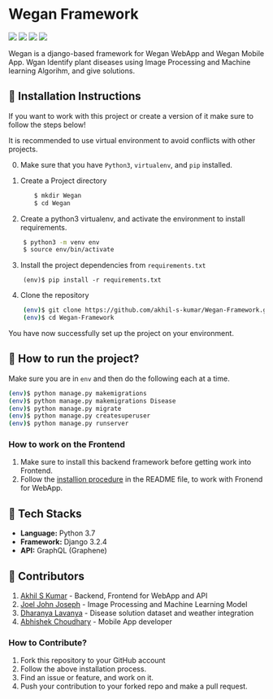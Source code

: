 # Wegan Framework 

<p text-align="left">
    <a href="https://github.com/akhil-s-kumar/Wegan-Framework/issues" alt="Issues">
        <img src="https://img.shields.io/github/issues/akhil-s-kumar/Wegan-Framework" /></a>
    <a href="https://github.com/akhil-s-kumar/Wegan-Framework/pulls" alt="Pull Requests">
        <img src="https://img.shields.io/github/issues-pr/akhil-s-kumar/Wegan-Framework" /></a>
    <a href="https://github.com/akhil-s-kumar/Wegan-Framework/network/members" alt="Forks">
        <img src="https://img.shields.io/github/forks/akhil-s-kumar/Wegan-Framework" /></a>
    <a href="https://github.com/akhil-s-kumar/Wegan-Framework/stargazers" alt="Stars">
        <img src="https://img.shields.io/github/stars/akhil-s-kumar/Wegan-Framework" /></a>
</p>

Wegan is a django-based framework for Wegan WebApp and Wegan Mobile App. Wgan Identify plant diseases using Image Processing and Machine learning Algorihm, and give solutions.

## :minidisc: Installation Instructions

If you want to work with this project or create a version of it make sure to follow the steps below!

It is recommended to use virtual environment to avoid conflicts with other projects.

0. Make sure that you have `Python3`, `virtualenv`, and `pip` installed.

1. Create a Project directory

 ```bash
        $ mkdir Wegan
        $ cd Wegan
```

2. Create a python3 virtualenv, and activate the environment to install requirements.

```bash
    $ python3 -m venv env
    $ source env/bin/activate
``` 

3. Install the project dependencies from `requirements.txt`

```
    (env)$ pip install -r requirements.txt
```

4. Clone the repository
   
```bash
    (env)$ git clone https://github.com/akhil-s-kumar/Wegan-Framework.git
    (env)$ cd Wegan-Framework
```

You have now successfully set up the project on your environment.

## :rocket: How to run  the project?

Make sure you are in `env` and then do the following each at a time.

```bash
(env)$ python manage.py makemigrations
(env)$ python manage.py makemigrations Disease
(env)$ python manage.py migrate
(env)$ python manage.py createsuperuser
(env)$ python manage.py runserver
```

### How to work on the Frontend

1. Make sure to install this backend framework before getting work into Frontend.
2. Follow the [installion procedure](https://github.com/Wegan-WebApp) in the README file, to work with Fronend for WebApp.

## :wrench: Tech Stacks

* **Language:**  Python 3.7
* **Framework:** Django 3.2.4
* **API:** GraphQL (Graphene)

## :gem: Contributors

1. [Akhil S Kumar](https://github.com/akhil-s-kumar) - Backend, Frontend for WebApp and API
2. [Joel John Joseph](https://github.com/JoelJJoseph) - Image Processing and Machine Learning Model
3. [Dharanya Lavanya](https://github.com/dharanyav) - Disease solution dataset and weather integration
3. [Abhishek Choudhary](https://github.com/shreemaan-abhishek) - Mobile App developer

### How to Contribute?
1. Fork this repository to your GitHub account
2. Follow the above installation process.
3. Find an issue or feature, and work on it.
4. Push your contribution to your forked repo and make a pull request.
